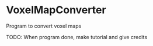 # VoxelMapConverter
Program to convert voxel maps

TODO: When program done, make tutorial and give credits